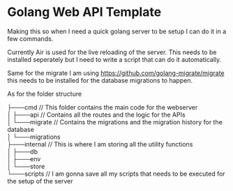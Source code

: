 # Golang Web API Template

Making this so when I need a quick golang server to be setup I can do it in a few commands.

Currently Air is used for the live reloading of the server. This needs to be installed seperately but I need to write a script that can do it automatically.

Same for the migrate I am using https://github.com/golang-migrate/migrate this needs to be installed for the database migrations to happen.

As for the folder structure

├───cmd // This folder contains the main code for the webserver  
│ ├───api // Contains all the routes and the logic for the APIs  
│ └───migrate // Contains the migrations and the migration history for the database  
│ └───migrations  
├───internal // This is where I am storing all the utility functions  
│ ├───db  
│ ├───env  
│ └───store  
└───scripts // I am gonna save all my scripts that needs to be executed for the setup of the server
